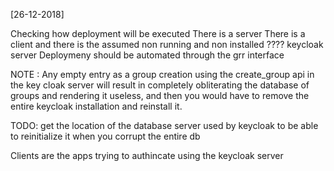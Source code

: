 [26-12-2018]

Checking how deployment will be executed
There is a server
There is a client
and there is the assumed non running and non installed ???? keycloak server
Deploymeny should be automated through the grr interface

NOTE : Any empty entry as a group creation using the create_group api in the key cloak server will result
in completely obliterating the database of groups and rendering it useless, and then you would have to 
remove the entire keycloak installation and reinstall it.

TODO: get the location of the database server used by keycloak to be able to reinitialize it when you 
corrupt the entire db

Clients are the apps trying to authincate using the keycloak server
